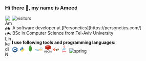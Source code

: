 ### Hi there 👋, my name is Ameed

<a href="www.linkedin.com/in/ameed-ghanem">
  <img align="left" alt="Ameed's LinkedIN" width="22px" src="https://raw.githubusercontent.com/peterthehan/peterthehan/master/assets/linkedin.svg" />
</a>

![visitors](https://visitor-badge.glitch.me/badge?page_id=ameedghanem.ameedghanem) 
<br/>

<p>
  <ul>
	  <li>A software developer at [Personetics](https://personetics.com/)</li>
    <li>BSc in Computer Science from Tel-Aviv University</li>
   </ul>
</p>


**I use following tools and programming languages:**
<br/>
<img height="20" src="https://raw.githubusercontent.com/github/explore/80688e429a7d4ef2fca1e82350fe8e3517d3494d/topics/cpp/cpp.png">
<img height="20" src="https://raw.githubusercontent.com/github/explore/80688e429a7d4ef2fca1e82350fe8e3517d3494d/topics/python/python.png">
<img src="https://raw.githubusercontent.com/devicons/devicon/master/icons/mongodb/mongodb-original.svg" alt="mongodb" width="25" height="25"/>
<img src="https://raw.githubusercontent.com/devicons/devicon/master/icons/mysql/mysql-original-wordmark.svg" alt="mysql" width="25" height="25"/>
<img src="https://raw.githubusercontent.com/devicons/devicon/master/icons/redis/redis-original-wordmark.svg" alt="redis" width="25" height="25"/>
<img height="20" src="https://raw.githubusercontent.com/github/explore/80688e429a7d4ef2fca1e82350fe8e3517d3494d/topics/git/git.png">
<img src="https://raw.githubusercontent.com/devicons/devicon/master/icons/java/java-original-wordmark.svg" alt="java" width="25" height="25"/>
<img src="https://www.vectorlogo.zone/logos/springio/springio-icon.svg" alt="spring" width="25" height="25"/>
